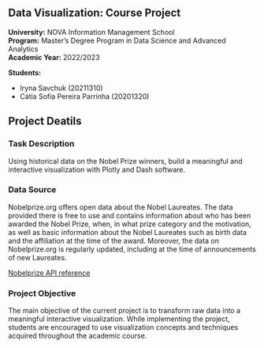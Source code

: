 ## Data Visualization: Course Project
**University:** NOVA Information Management School<br>
**Program:** Master’s Degree Program in Data Science and Advanced Analytics<br>
**Academic Year:** 2022/2023<br>

**Students:** 
- Iryna Savchuk (20211310)
- Cátia Sofia Pereira Parrinha (20201320)

## Project Deatils
### Task Description 
Using historical data on the Nobel Prize winners, build a meaningful and interactive visualization with Plotly and Dash software.

### Data Source 
Nobelprize.org offers open data about the Nobel Laureates. The data provided there is free to use and contains information about who has been awarded the Nobel Prize, when, in what prize category and the motivation, as well as basic information about the Nobel Laureates such as birth data and the affiliation at the time of the award. Moreover, the data on Nobelprize.org is regularly updated, including at the time of announcements of new Laureates.

[Nobelprize API reference](https://nobelprize.readme.io/reference/getting-started)

### Project Objective
The main objective of the current project is to transform raw data into a meaningful interactive visualization. While implementing the project, students are encouraged to use visualization concepts and techniques acquired throughout the academic course.
